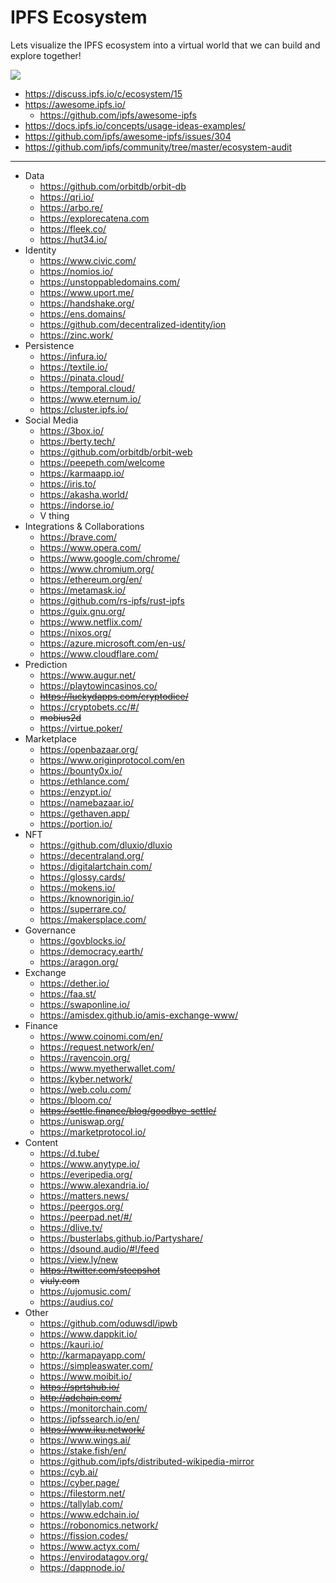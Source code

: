 # IPFS Ecosystem

Lets visualize the IPFS ecosystem into a virtual world that we can build and explore together!

![](https://i.imgur.com/RctC3Kh.png)

- https://discuss.ipfs.io/c/ecosystem/15
- https://awesome.ipfs.io/
    - https://github.com/ipfs/awesome-ipfs
- https://docs.ipfs.io/concepts/usage-ideas-examples/
- https://github.com/ipfs/awesome-ipfs/issues/304
- https://github.com/ipfs/community/tree/master/ecosystem-audit

---


- Data
    - https://github.com/orbitdb/orbit-db
    - https://qri.io/
    - https://arbo.re/
    - https://explorecatena.com
    - https://fleek.co/
    - https://hut34.io/
- Identity
    - https://www.civic.com/
    - https://nomios.io/
    - https://unstoppabledomains.com/
    - https://www.uport.me/
    - https://handshake.org/
    - https://ens.domains/
    - https://github.com/decentralized-identity/ion
    - https://zinc.work/
- Persistence
    - https://infura.io/
    - https://textile.io/
    - https://pinata.cloud/
    - https://temporal.cloud/
    - https://www.eternum.io/
    - https://cluster.ipfs.io/
- Social Media
    - https://3box.io/
    - https://berty.tech/
    - https://github.com/orbitdb/orbit-web
    - https://peepeth.com/welcome
    - https://karmaapp.io/
    - https://iris.to/
    - https://akasha.world/
    - https://indorse.io/
    - V thing
- Integrations & Collaborations
    - https://brave.com/
    - https://www.opera.com/
    - https://www.google.com/chrome/
    - https://www.chromium.org/
    - https://ethereum.org/en/
    - https://metamask.io/
    - https://github.com/rs-ipfs/rust-ipfs
    - https://guix.gnu.org/
    - https://www.netflix.com/
    - https://nixos.org/
    - https://azure.microsoft.com/en-us/
    - https://www.cloudflare.com/
- Prediction
    - https://www.augur.net/
    - https://playtowincasinos.co/
    - ~~https://luckydapps.com/cryptodice/~~
    - https://cryptobets.cc/#/
    - ~~mobius2d~~
    - https://virtue.poker/
- Marketplace
    - https://openbazaar.org/
    - https://www.originprotocol.com/en
    - https://bounty0x.io/
    - https://ethlance.com/
    - https://enzypt.io/
    - https://namebazaar.io/
    - https://gethaven.app/
    - https://portion.io/
- NFT
    - https://github.com/dluxio/dluxio
    - https://decentraland.org/
    - https://digitalartchain.com/
    - https://glossy.cards/
    - https://mokens.io/
    - https://knownorigin.io/
    - https://superrare.co/
    - https://makersplace.com/
- Governance
    - https://govblocks.io/
    - https://democracy.earth/
    - https://aragon.org/
- Exchange
    - https://dether.io/
    - https://faa.st/
    - https://swaponline.io/
    - https://amisdex.github.io/amis-exchange-www/
- Finance
    - https://www.coinomi.com/en/
    - https://request.network/en/
    - https://ravencoin.org/
    - https://www.myetherwallet.com/
    - https://kyber.network/
    - https://web.colu.com/
    - https://bloom.co/
    - ~~https://settle.finance/blog/goodbye-settle/~~
    - https://uniswap.org/
    - https://marketprotocol.io/
- Content
    - https://d.tube/
    - https://www.anytype.io/
    - https://everipedia.org/
    - https://www.alexandria.io/
    - https://matters.news/
    - https://peergos.org/
    - https://peerpad.net/#/
    - https://dlive.tv/
    - https://busterlabs.github.io/Partyshare/
    - https://dsound.audio/#!/feed
    - https://view.ly/new
    - ~~https://twitter.com/steepshot~~
    - ~~viuly.com~~
    - https://ujomusic.com/
    - https://audius.co/
- Other
    - https://github.com/oduwsdl/ipwb
    - https://www.dappkit.io/
    - https://kauri.io/
    - http://karmapayapp.com/
    - https://simpleaswater.com/
    - https://www.moibit.io/
    - ~~https://sprtshub.io/~~
    - ~~http://adchain.com/~~
    - https://monitorchain.com/
    - https://ipfssearch.io/en/
    - ~~https://www.iku.network/~~
    - https://www.wings.ai/
    - https://stake.fish/en/
    - https://github.com/ipfs/distributed-wikipedia-mirror
    - https://cyb.ai/
    - https://cyber.page/
    - https://filestorm.net/
    - https://tallylab.com/
    - https://www.edchain.io/
    - https://robonomics.network/
    - https://fission.codes/
    - https://www.actyx.com/
    - https://envirodatagov.org/
    - https://dappnode.io/
